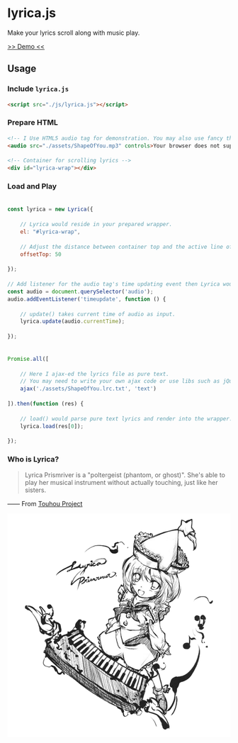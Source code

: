 # lyrica.js
Make your lyrics scroll along with music play.

[>> Demo <<](http://caiyi.us/lyrica)

## Usage

### Include `lyrica.js`

``` html
<script src="./js/lyrica.js"></script>
```

### Prepare HTML

``` html
<!-- I Use HTML5 audio tag for demonstration. You may also use fancy things like jPlayer -->
<audio src="./assets/ShapeOfYou.mp3" controls>Your browser does not support audio tag.</audio>

<!-- Container for scrolling lyrics -->
<div id="lyrica-wrap"></div>
```

### Load and Play

``` javascript

const lyrica = new Lyrica({

    // Lyrica would reside in your prepared wrapper.
    el: "#lyrica-wrap",
    
    // Adjust the distance between container top and the active line of lyrics.
    offsetTop: 50

});

// Add listener for the audio tag's time updating event then Lyrica would do the work.
const audio = document.querySelector('audio');
audio.addEventListener('timeupdate', function () {

    // update() takes current time of audio as input.
    lyrica.update(audio.currentTime);
    
});


Promise.all([

    // Here I ajax-ed the lyrics file as pure text.
    // You may need to write your own ajax code or use libs such as jQuery.
    ajax('./assets/ShapeOfYou.lrc.txt', 'text')
    
]).then(function (res) {

    // load() would parse pure text lyrics and render into the wrapper.
    lyrica.load(res[0]);

});
```

### Who is Lyrica?
> Lyrica Prismriver is a "poltergeist (phantom, or ghost)". She's able to play her musical instrument without actually touching, just like her sisters.

—— From [Touhou Project](https://en.wikipedia.org/wiki/Touhou_Project)

![Lyrica Prismriver](./assets/lyrica-bw.png "Lyrica Prismriver")
